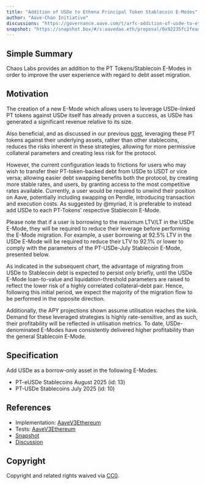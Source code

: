 ```yaml
---
title: "Addition of USDe to Ethena Principal Token Stablecoin E-Modes"
author: "Aave-Chan Initiative"
discussions: "https://governance.aave.com/t/arfc-addition-of-usde-to-ethena-principal-token-stablecoin-e-modes/22355"
snapshot: "https://snapshot.box/#/s:aavedao.eth/proposal/0x92235fc2feaa585d700789395bb69374d4de1a7a2735a7565815f8423009f160"
---
```


## Simple Summary

Chaos Labs provides an addition to the PT Tokens/Stablecoin E-Modes in order to improve the user experience with regard to debt asset migration.

## Motivation

The creation of a new E-Mode which allows users to leverage USDe-linked PT tokens against USDe itself has already proven a success, as USDe has generated a significant revenue relative to its size.

Also beneficial, and as discussed in our previous [post](https://governance.aave.com/t/chaos-labs-risk-stewards-usde-interest-rate-and-borrow-cap-adjustments-05-28-25/22205), leveraging these PT tokens against their underlying assets, rather than other stablecoins, reduces the risks inherent in these strategies, allowing for more permissive collateral parameters and creating less risk for the protocol.

However, the current configuration leads to frictions for users who may wish to transfer their PT-token-backed debt from USDe to USDT or vice versa; allowing easier debt swapping benefits both the protocol, by creating more stable rates, and users, by granting access to the most competitive rates available. Currently, a user would be required to unwind their position on Aave, potentially including swapping on Pendle, introducing transaction and execution costs. As suggested by @myriad, it is preferable to instead add USDe to each PT-Tokens’ respective Stablecoin E-Mode.

Please note that if a user is borrowing to the maximum LTV/LT in the USDe E-Mode, they will be required to reduce their leverage before performing the E-Mode migration. For example, a user borrowing at 92.5% LTV in the USDe E-Mode will be required to reduce their LTV to 92.1% or lower to comply with the parameters of the PT-USDe-July Stablecoin E-Mode, presented below.

As indicated in the subsequent chart, the advantage of migrating from USDe to Stablecoin debt is expected to persist only briefly, until the USDe E-Mode loan-to-value and liquidation-threshold parameters are raised to reflect the lower risk of a highly correlated collateral–debt pair. Hence, following this initial period, we expect the majority of the migration flow to be performed in the opposite direction.

Additionally, the APY projections shown assume utilisation reaches the kink. Demand for these leveraged strategies is highly rate-sensitive, and as such, their profitability will be reflected in utilisation metrics. To date, USDe-denominated E-Modes have consistently delivered higher profitability than the general Stablecoin E-Mode.

## Specification

Add USDe as a borrow-only asset in the following E-Modes:

- PT-eUSDe Stablecoins August 2025 (id: 13)
- PT-USDe Stablecoins July 2025 (id: 10)

## References

- Implementation: [AaveV3Ethereum](https://github.com/bgd-labs/aave-proposals-v3/blob/main/src/20250623_AaveV3Ethereum_AdditionOfUSDeToEthenaPrincipalTokenStablecoinEModes/AaveV3Ethereum_AdditionOfUSDeToEthenaPrincipalTokenStablecoinEModes_20250623.sol)
- Tests: [AaveV3Ethereum](https://github.com/bgd-labs/aave-proposals-v3/blob/main/src/20250623_AaveV3Ethereum_AdditionOfUSDeToEthenaPrincipalTokenStablecoinEModes/AaveV3Ethereum_AdditionOfUSDeToEthenaPrincipalTokenStablecoinEModes_20250623.t.sol)
- [Snapshot](https://snapshot.box/#/s:aavedao.eth/proposal/0x92235fc2feaa585d700789395bb69374d4de1a7a2735a7565815f8423009f160)
- [Discussion](https://governance.aave.com/t/arfc-addition-of-usde-to-ethena-principal-token-stablecoin-e-modes/22355)

## Copyright

Copyright and related rights waived via [CC0](https://creativecommons.org/publicdomain/zero/1.0/).
